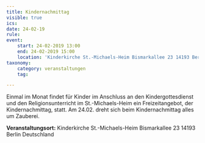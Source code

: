 ```yaml
---
title: Kindernachmittag
visible: true
ics: 
date: 24-02-19
rule: 
event:
	start: 24-02-2019 13:00
	end: 24-02-2019 15:00
	location: 'Kinderkirche St.-Michaels-Heim Bismarkallee 23 14193 Berlin Deutschland'
taxonomy:
	category: veranstaltungen
	tag: 

---
```

Einmal im Monat findet für Kinder im Anschluss an den Kindergottesdienst und den Religionsunterricht im St.-Michaels-Heim ein Freizeitangebot, der Kindernachmittag, statt. Am 24.02. dreht sich beim Kindernachmittag alles um Zauberei.


**Veranstaltungsort:** Kinderkirche St.-Michaels-Heim
Bismarkallee 23
14193 Berlin
Deutschland

